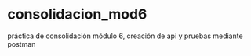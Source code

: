 # consolidacion_mod6
práctica de consolidación módulo 6, creación de api y pruebas mediante postman

